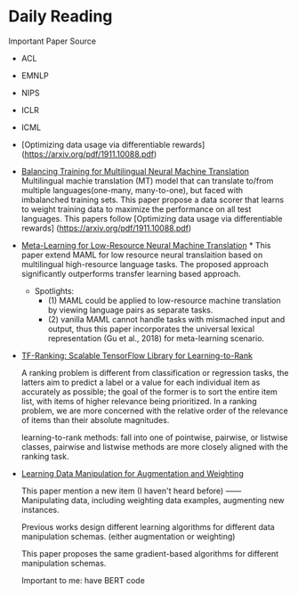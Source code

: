 # Daily Reading

Important Paper Source

- ACL
- EMNLP
- NIPS
- ICLR
- ICML

- [Optimizing data usage via differentiable rewards] (https://arxiv.org/pdf/1911.10088.pdf)

- [Balancing Training for Multilingual Neural Machine Translation](https://arxiv.org/pdf/2004.06748.pdf)
Multilingual machie translation (MT) model that can translate to/from multiple languages(one-many, many-to-one), but faced with imbalanched training sets. This paper propose a data scorer that learns to weight training data to maximize the performance on all test languages. This papers follow [Optimizing data usage via differentiable rewards] (https://arxiv.org/pdf/1911.10088.pdf)

- [Meta-Learning for Low-Resource Neural Machine Translation](https://www.aclweb.org/anthology/D18-1398.pdf) * 
  This paper extend MAML for low resource neural translaition based on  multilingual high-resource language tasks. The proposed approach significantly outperforms transfer learning based approach.
  - Spotlights: 
    - (1) MAML could be applied to low-resource machine translation by viewing language pairs as separate tasks.
    - (2) vanilla MAML cannot handle tasks with mismached input and output, thus this paper incorporates the universal lexical representation (Gu et al., 2018) for meta-learning scenario.
  
  
- [TF-Ranking: Scalable TensorFlow Library for Learning-to-Rank](https://arxiv.org/pdf/1812.00073.pdf)

  A ranking problem is different from classification or regression tasks, the latters aim to predict a label or a value for each individual item as accurately as possible; the goal of the former is to sort the entire item list, with items of higher relevance being prioritized. In a ranking problem, we are more concerned with the relative order of the relevance of items than their absolute magnitudes.

  learning-to-rank methods: fall into one of pointwise, pairwise, or listwise classes, pairwise and listwise methods are more closely aligned with the ranking task.

- [Learning Data Manipulation for Augmentation and Weighting](https://arxiv.org/pdf/1910.12795.pdf)

  This paper mention a new item (I haven't heard before) —— Manipulating data, including weighting data examples, augmenting new instances.

  Previous works design different learning algorithms for different data manipulation schemas. (either augmentation or weighting)

  This paper proposes the same gradient-based algorithms for different manipulation schemas.

  Important to me: have BERT code

<!-- [An Alternative Cross Entropy Loss for Learning-to-Rank]() -->
